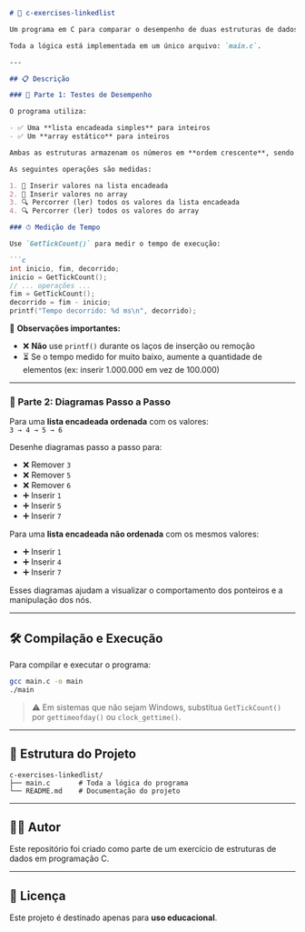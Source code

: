 ```markdown
# 📌 c-exercises-linkedlist

Um programa em C para comparar o desempenho de duas estruturas de dados — uma **lista encadeada** e um **array estático** — armazenando inteiros em ordem crescente.

Toda a lógica está implementada em um único arquivo: `main.c`.

---

## 📋 Descrição

### 🔹 Parte 1: Testes de Desempenho

O programa utiliza:

- ✅ Uma **lista encadeada simples** para inteiros  
- ✅ Um **array estático** para inteiros  

Ambas as estruturas armazenam os números em **ordem crescente**, sendo inseridos em **ordem decrescente** (ex: de `1.000.000.000` até `1`).

As seguintes operações são medidas:

1. 🔧 Inserir valores na lista encadeada  
2. 🔧 Inserir valores no array  
3. 🔍 Percorrer (ler) todos os valores da lista encadeada  
4. 🔍 Percorrer (ler) todos os valores do array  

### ⏱ Medição de Tempo

Use `GetTickCount()` para medir o tempo de execução:

```c
int inicio, fim, decorrido;
inicio = GetTickCount();
// ... operações ...
fim = GetTickCount();
decorrido = fim - inicio;
printf("Tempo decorrido: %d ms\n", decorrido);
```

📌 **Observações importantes:**

- ❌ **Não** use `printf()` durante os laços de inserção ou remoção  
- ⏳ Se o tempo medido for muito baixo, aumente a quantidade de elementos (ex: inserir 1.000.000 em vez de 100.000)

---

### 🔹 Parte 2: Diagramas Passo a Passo

Para uma **lista encadeada ordenada** com os valores:  
`3 → 4 → 5 → 6`

Desenhe diagramas passo a passo para:

- ❌ Remover `3`  
- ❌ Remover `5`  
- ❌ Remover `6`  
- ➕ Inserir `1`  
- ➕ Inserir `5`  
- ➕ Inserir `7`  

Para uma **lista encadeada não ordenada** com os mesmos valores:

- ➕ Inserir `1`  
- ➕ Inserir `4`  
- ➕ Inserir `7`  

Esses diagramas ajudam a visualizar o comportamento dos ponteiros e a manipulação dos nós.

---

## 🛠 Compilação e Execução

Para compilar e executar o programa:

```bash
gcc main.c -o main
./main
```

> ⚠️ Em sistemas que não sejam Windows, substitua `GetTickCount()` por `gettimeofday()` ou `clock_gettime()`.

---

## 📁 Estrutura do Projeto

```
c-exercises-linkedlist/
├── main.c       # Toda a lógica do programa
└── README.md    # Documentação do projeto
```

---

## 👨‍💻 Autor

Este repositório foi criado como parte de um exercício de estruturas de dados em programação C.

---

## 📝 Licença

Este projeto é destinado apenas para **uso educacional**.
```
